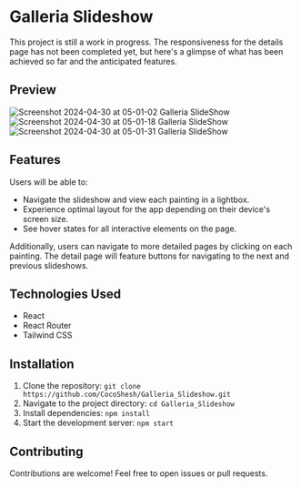 # Galleria Slideshow

This project is still a work in progress. The responsiveness for the details page has not been completed yet, but here's a glimpse of what has been achieved so far and the anticipated features.

## Preview
![Screenshot 2024-04-30 at 05-01-02 Galleria SlideShow](https://github.com/CocoShesh/Galleria_Slideshow/assets/110368170/bba098f1-b877-47b1-8d00-c60be4fb0fee)
![Screenshot 2024-04-30 at 05-01-18 Galleria SlideShow](https://github.com/CocoShesh/Galleria_Slideshow/assets/110368170/b26df0d8-bb3f-486f-9bb7-a024be9b23f7)
![Screenshot 2024-04-30 at 05-01-31 Galleria SlideShow](https://github.com/CocoShesh/Galleria_Slideshow/assets/110368170/ce264d6e-ab62-4114-9ff8-806dc2706cee)

## Features

Users will be able to:

- Navigate the slideshow and view each painting in a lightbox.
- Experience optimal layout for the app depending on their device's screen size.
- See hover states for all interactive elements on the page.

Additionally, users can navigate to more detailed pages by clicking on each painting. The detail page will feature buttons for navigating to the next and previous slideshows.

## Technologies Used

- React
- React Router
- Tailwind CSS

## Installation

1. Clone the repository: `git clone https://github.com/CocoShesh/Galleria_Slideshow.git`
2. Navigate to the project directory: `cd Galleria_Slideshow`
3. Install dependencies: `npm install`
4. Start the development server: `npm start`

## Contributing

Contributions are welcome! Feel free to open issues or pull requests.



